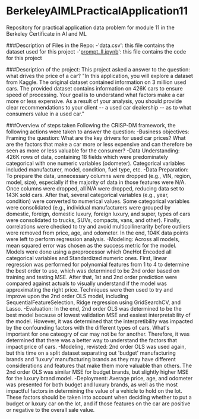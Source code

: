 # BerkeleyAIMLPracticalApplication11
Repository for practical application data problem for module 11 in the Berkeley Certificate in AI and ML

###Description of Files in the Repo:
-'data.csv': this file contains the dataset used for this project
-'[prompt_II.ipynb](https://github.com/Dougw888/BerkeleyAIMLPracticalApplication11/blob/main/prompt_II.ipynb)': this file contains the code for this project

###Description of the project:
This project asked a answer to the question: what drives the price of a car?
"In this application, you will explore a dataset from Kaggle. The original dataset contained information on 3 million used cars. The provided dataset contains information on 426K cars to ensure speed of processing.  Your goal is to understand what factors make a car more or less expensive.  As a result of your analysis, you should provide clear recommendations to your client -- a used car dealership -- as to what consumers value in a used car."

###Overview of steps taken
Following the CRISP-DM framework, the following actions were taken to answer the question:
-Business objectives: Framing the question: What are the key drivers for used car prices? What are the factors that make a car more or less expensive and can therefore be seen as more or less valuable for the consumer? 
-Data Understanding: 426K rows of data, containing 18 fields which were predominately categorical with one numeric variables (odometer). Categorical variables included manufacturer, model, condition, fuel type, etc.
-Data Preparation: To prepare the data, unnecessary columns were dropped (e.g., VIN, region, model, size), especially if the majority of data in those features were N/A. Once columns were dropped, all N/A were dropped, reducing data set to 143K sold cars. After that, several categorical variables (e.g., year, condition) were converted to numerical values. Some categorical variables were consolidated (e.g., individual manufacturers were grouped by domestic, foreign, domestic luxury, foreign luxury, and super, types of cars were consolidated to trucks, SUVs, compacts, vans, and other). Finally, correlations were checked to try and avoid multicollinerarity before outliers were removed from price, age, and odometer. In the end, 104K data points were left to perform regression analysis.
-Modeling: Across all models, mean squared error was chosen as the success metric for the model. Models were done using a preprocessor which OneHot Encoded all categorical variables and Standardized numeric ones. First, linear regression was performed for polynomial features from 1 to 4 to determine the best order to use, which was determined to be 2nd order based on training and testing MSE. After that, 1st and 2nd order prediction were compared against actuals to visually understand if the model was approximating the right price. Techniques were then used to try and improve upon the 2nd order OLS model, including SequentialFeatureSelection, Ridge regression using GridSearchCV, and Lasso.
-Evaluation: In the end, 2nd order OLS was determined to be the best model because of lowest validation MSE and easiest interpretability of the model. However, it was determined that the interpretibility was impacted by the confounding factors with the different types of cars. What's important for one cateogry of car may not be for another. Therefore, it was determined that there was a better way to understand the factors that impact price of cars.
-Modeling, revisted: 2nd order OLS was used again, but this time on a split dataset separating out 'budget' manufacturing brands and 'luxury' manufacturing brands as they may have different considerations and features that make them more valuable than others. The 2nd order OLS was similar MSE for budget brands, but slightly higher MSE for the luxury brand model. 
-Deployment: Average price, age, and odometer was presented for both budget and luxury brands, as well as the most impactful factors in determining the value of a vehicle to hold on the lot. These factors should be taken into account when deciding whether to put a budget or luxury car on the lot, and if those features on the car are positive or negative to the overall sale value.
